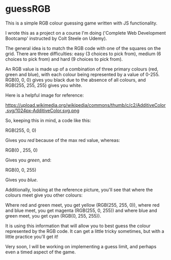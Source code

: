 # guessRGB
This is a simple RGB colour guessing game written with JS functionality.

I wrote this as a project on a course I'm doing ('Complete Web Development Bootcamp' instructed by Colt Steele on Udemy).

The general idea is to match the RGB code with one of the squares on the grid. There are three difficulties: easy (3 choices to pick from), medium (6 choices to pick from) and hard (9 choices to pick from).

An RGB value is made up of a combination of three primary colours (red, green and blue), with each colour being represented by a value of 0-255. RGB(0, 0, 0) gives you black due to the absence of all colours, and RGB(255, 255, 255) gives you white.

Here is a helpful image for reference:

https://upload.wikimedia.org/wikipedia/commons/thumb/c/c2/AdditiveColor.svg/1024px-AdditiveColor.svg.png

So, keeping this in mind, a code like this:

RGB(255, 0, 0)

Gives you *red* because of the max red value, whereas:

RGB(0 , 255, 0)

Gives you *green*, and:

RGB(0, 0, 255)

Gives you *blue*.

Additionally, looking at the reference picture, you'll see that where the colours meet give you other colours:

Where red and green meet, you get yellow (RGB(255, 255, 0)), where red and blue meet, you get magenta (RGB(255, 0, 255)) and where blue and green meet, you get cyan (RGB(0, 255, 255)).

It is using this information that will allow you to best guess the colour represented by the RGB code. It can get a little tricky sometimes, but with a little practice you'll get it!

Very soon, I will be working on implementing a guess limit, and perhaps even a timed aspect of the game.
